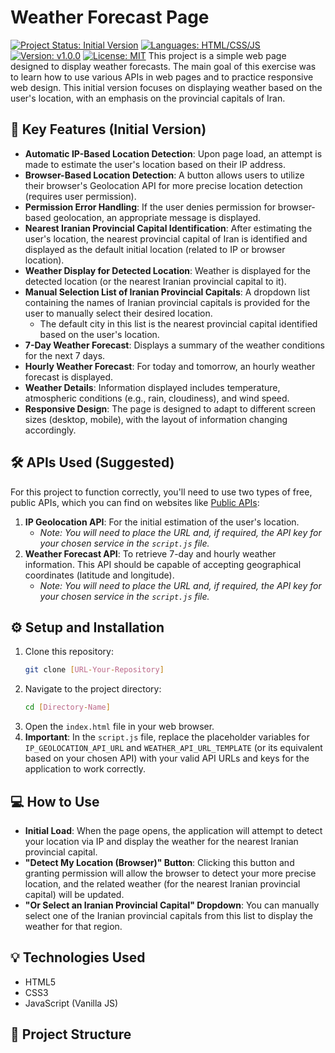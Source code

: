 # Weather Forecast Page

[![Project Status: Initial Version](https://img.shields.io/badge/status-initial%20version-green)](https://shields.io/)
[![Languages: HTML/CSS/JS](https://img.shields.io/badge/languages-HTML%2FCSS%2FJS-blue)](https://shields.io/)
[![Version: v1.0.0](https://img.shields.io/badge/version-v1.0.0-lightgrey)](https://shields.io/)
[![License: MIT](https://img.shields.io/badge/license-MIT-green)](https://opensource.org/licenses/MIT)
This project is a simple web page designed to display weather forecasts. The main goal of this exercise was to learn how to use various APIs in web pages and to practice responsive web design. This initial version focuses on displaying weather based on the user's location, with an emphasis on the provincial capitals of Iran.

## 🚀 Key Features (Initial Version)

* **Automatic IP-Based Location Detection**: Upon page load, an attempt is made to estimate the user's location based on their IP address.
* **Browser-Based Location Detection**: A button allows users to utilize their browser's Geolocation API for more precise location detection (requires user permission).
* **Permission Error Handling**: If the user denies permission for browser-based geolocation, an appropriate message is displayed.
* **Nearest Iranian Provincial Capital Identification**: After estimating the user's location, the nearest provincial capital of Iran is identified and displayed as the default initial location (related to IP or browser location).
* **Weather Display for Detected Location**: Weather is displayed for the detected location (or the nearest Iranian provincial capital to it).
* **Manual Selection List of Iranian Provincial Capitals**: A dropdown list containing the names of Iranian provincial capitals is provided for the user to manually select their desired location.
    * The default city in this list is the nearest provincial capital identified based on the user's location.
* **7-Day Weather Forecast**: Displays a summary of the weather conditions for the next 7 days.
* **Hourly Weather Forecast**: For today and tomorrow, an hourly weather forecast is displayed.
* **Weather Details**: Information displayed includes temperature, atmospheric conditions (e.g., rain, cloudiness), and wind speed.
* **Responsive Design**: The page is designed to adapt to different screen sizes (desktop, mobile), with the layout of information changing accordingly.

## 🛠️ APIs Used (Suggested)

For this project to function correctly, you'll need to use two types of free, public APIs, which you can find on websites like [Public APIs](https://publicapis.dev/):

1.  **IP Geolocation API**: For the initial estimation of the user's location.
    * *Note: You will need to place the URL and, if required, the API key for your chosen service in the `script.js` file.*
2.  **Weather Forecast API**: To retrieve 7-day and hourly weather information. This API should be capable of accepting geographical coordinates (latitude and longitude).
    * *Note: You will need to place the URL and, if required, the API key for your chosen service in the `script.js` file.*

## ⚙️ Setup and Installation

1.  Clone this repository:
    ```bash
    git clone [URL-Your-Repository]
    ```
2.  Navigate to the project directory:
    ```bash
    cd [Directory-Name]
    ```
3.  Open the `index.html` file in your web browser.
4.  **Important**: In the `script.js` file, replace the placeholder variables for `IP_GEOLOCATION_API_URL` and `WEATHER_API_URL_TEMPLATE` (or its equivalent based on your chosen API) with your valid API URLs and keys for the application to work correctly.

## 💻 How to Use

* **Initial Load**: When the page opens, the application will attempt to detect your location via IP and display the weather for the nearest Iranian provincial capital.
* **"Detect My Location (Browser)" Button**: Clicking this button and granting permission will allow the browser to detect your more precise location, and the related weather (for the nearest Iranian provincial capital) will be updated.
* **"Or Select an Iranian Provincial Capital" Dropdown**: You can manually select one of the Iranian provincial capitals from this list to display the weather for that region.

## 💡 Technologies Used

* HTML5
* CSS3
* JavaScript (Vanilla JS)

## 📂 Project Structure
